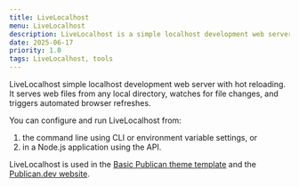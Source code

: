 ```yaml
---
title: LiveLocalhost
menu: LiveLocalhost
description: LiveLocalhost is a simple localhost development web server with hot reloading. It can be run from the command line or in a Node.js application.
date: 2025-06-17
priority: 1.0
tags: LiveLocalhost, tools
---
```


LiveLocalhost simple localhost development web server with hot reloading. It serves web files from any local directory, watches for file changes, and triggers automated browser refreshes.

You can configure and run LiveLocalhost from:

1. the command line using CLI or environment variable settings, or
1. in a Node.js application using the API.

LiveLocalhost is used in the [Basic Publican theme template](--ROOT--about/links/#basic-publican-theme) and the [Publican.dev website](--ROOT--about/links/#publicandev-website).
